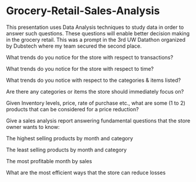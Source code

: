 # Grocery-Retail-Sales-Analysis

This presentation uses Data Analysis techniques to study data in order to answer such questions. These questions will enable better decision making in the grocery retail.
This was a prompt in the 3rd UW Datathon organized by Dubstech where my team secured the second place.

What trends do you notice for the store with respect to transactions?

What trends do you notice for the store with respect to time?

What trends do you notice with respect to the categories & items listed? 

Are there any categories or items the store should immediately focus on? 

Given Inventory levels, price, rate of purchase etc., what are some (1 to 2) products that can be considered for a price reduction? 

Give a sales analysis report answering fundamental questions that the store owner wants to know: 

The highest selling products by month and category

The least selling products by month and category

The most profitable month by sales

What are the most efficient ways that the store can reduce losses

